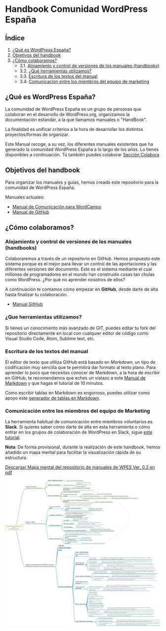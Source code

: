 # Handbook Comunidad WordPress España

## <a name="top">Índice</a>

1. [¿Qué es WordPress España?](#paso-1)
2. [Objetivos del handbook](#paso-2)
3. [¿Cómo colaboramos?](#paso-3)
    * 3.1. [Alojamiento y control de versiones de los manuales (handbooks)](#paso-3-1)
    * 3.2. [¿Qué herramientas utilizamos?](#paso-3-2)
    * 3.3. [Escritura de los textos del manual](#paso-3-3)
    * 3.4. [Comunicación entre los miembros del equipo de marketing](#paso-3-4)

## <a name="paso-1">¿Qué es WordPress España?</a>

La comunidad de WordPress España es un grupo de personas que colaboran en el desarrollo de WordPress.org, organizamos la documentación estandar, a la que llamamos manuales o "HandBook".

La finalidad es unificar criterios a la hora de desarrollar los distintos proyectos/formas de organizar.

Este Manual recoge, a su vez, los diferentes manuales existentes que ha generado la comunidad WordPress España a lo largo de los años. Lo tienes disponibles a continuación.
Tú también puedes colaborar [Sección Colabora](https://es.wordpress.org/colabora)

## <a name="paso-2">Objetivos del handbook</a>

Para organizar los manuales y guías, hemos creado este repositorio para la comunidad de WordPress España.

Manuales actuales:
- [Manual de Comunicación para WordCamps](manual-comunicacion-wordcamps/README.md)
- [Manual de GitHub](manual-github/README.md)

## <a name="paso-3">¿Cómo colaboramos?</a>

### <a name="paso-3-1">Alojamiento y control de versiones de los manuales (handbooks)</a>

Colaboraremos a través de un repositorio en GitHub. Hemos propuesto este sistema porque es el mejor para llevar un control de las aportaciones y las diferentes versiones del documento. Este es el sistema mediante el cual millones de programadores en el mundo han construido cosas tan chulas como WordPress. ¿Por qué no aprender nosotros de ellos?

A continuación te contamos cómo empezar en **GitHub**, desde darte de alta hasta finalizar tu colaboración.

- [Manual GitHub](manual-github/README.md)

### <a name="paso-3-2">¿Que herramientas utilizamos?</a>

Si tienes un conocimiento más avanzado de GIT, puedes editar tu fork del repositorio directamente en local con cualquier editor de código como Visual Studio Code, Atom, Sublime text, etc.

### <a name="paso-3-3">Escritura de los textos del manual</a>

El editor de texto que utiliza GitHub está basado en *Markdown*, un tipo de codificación muy sencilla que te permitirá dar formato al texto plano. Para aprender lo poco que necesitas conocer de Markdown, a la hora de escribir en GitHub, te recomendamos que eches un vistazo a este [Manual de Markdown](https://commonmark.org/help/) y que hagas el tutorial de 10 minutos.

Como escribir tablas en Markdown es engorroso, puedes utilizar como apoyo este [generador de tablas en Markdown](https://www.tablesgenerator.com/markdown_tables).

### <a name="paso-3-4">Comunicación entre los miembros del equipo de Marketing</a>

La herramienta habitual de comunicación entre miembros voluntarios es **Slack**. Si quieres saber cómo darte de alta en esta herramienta o cómo entrar en los grupos de colaboración de WordPress en Slack, sigue [este tutorial](https://es.wordpress.org/guias/chat/).

**Nota**: De forma provisional, durante la realización de este handbook, hemos añadido un mapa mental para facilitar la visualización rápida de su estructura.

[Descargar Mapa mental del repositorio de manuales de WPES Ver. 0.2 en pdf](assets/Mapa-mental-WPES-V-0_2.pdf)

![Esquema de los manuales de la Comunidad WordPress España](assets/Mapa-mental-WPES-V-0_2.png)
